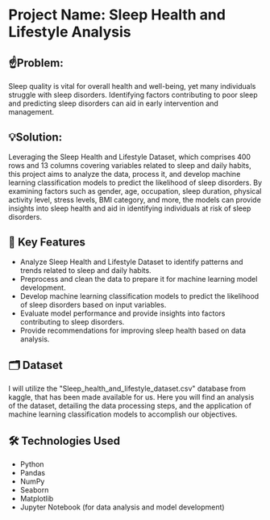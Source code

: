 # Project Name: Sleep Health and Lifestyle Analysis

## ☝️Problem: 
Sleep quality is vital for overall health and well-being, yet many individuals struggle with sleep disorders. Identifying factors contributing to poor sleep and predicting sleep disorders can aid in early intervention and management.

## 💡Solution: 
Leveraging the Sleep Health and Lifestyle Dataset, which comprises 400 rows and 13 columns covering variables related to sleep and daily habits, this project aims to analyze the data, process it, and develop machine learning classification models to predict the likelihood of sleep disorders. By examining factors such as gender, age, occupation, sleep duration, physical activity level, stress levels, BMI category, and more, the models can provide insights into sleep health and aid in identifying individuals at risk of sleep disorders.

## 🔑 Key Features
- Analyze Sleep Health and Lifestyle Dataset to identify patterns and trends related to sleep and daily habits.
- Preprocess and clean the data to prepare it for machine learning model development.
- Develop machine learning classification models to predict the likelihood of sleep disorders based on input variables.
- Evaluate model performance and provide insights into factors contributing to sleep disorders.
- Provide recommendations for improving sleep health based on data analysis.

## 🗂️ Dataset
I will utilize the "Sleep_health_and_lifestyle_dataset.csv" database from kaggle, that has been made available for us. Here you will find an analysis of the dataset, detailing the data processing steps, and the application of machine learning classification models to accomplish our objectives.

## 🛠️ Technologies Used
- Python
- Pandas
- NumPy
- Seaborn
- Matplotlib
- Jupyter Notebook (for data analysis and model development)
